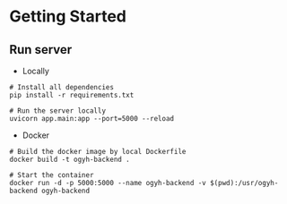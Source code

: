 # Getting Started

## Run server

- Locally

```
# Install all dependencies
pip install -r requirements.txt

# Run the server locally
uvicorn app.main:app --port=5000 --reload
```

- Docker

```
# Build the docker image by local Dockerfile
docker build -t ogyh-backend .

# Start the container
docker run -d -p 5000:5000 --name ogyh-backend -v $(pwd):/usr/ogyh-backend ogyh-backend
```

